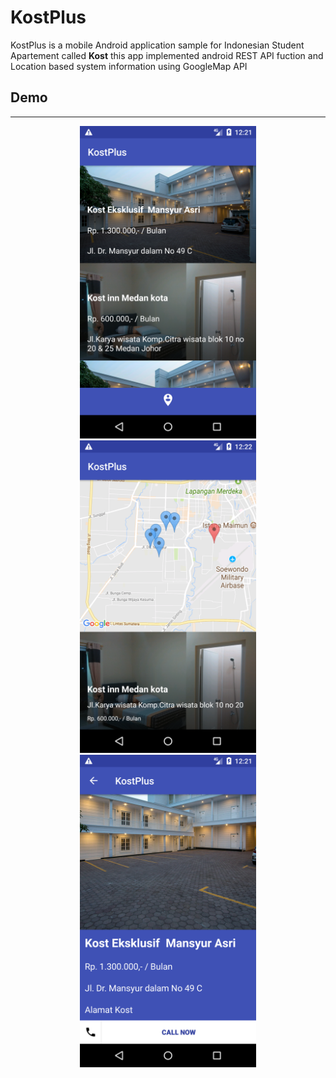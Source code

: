 # KostPlus
KostPlus is a mobile Android application sample for Indonesian Student Apartement called **Kost** this app implemented android REST API fuction and Location based system information using GoogleMap API


## Demo
<hr />

<p align="center">
  <img src="Screenshot_1514006502.png" height="500" alt="" />
  <img src="Screenshot_1514006520.png" height="500" alt="" />
  <img src="Screenshot_1514006512.png" height="500" alt="" />
</p>
